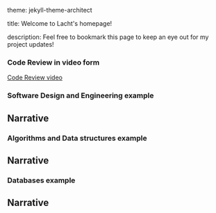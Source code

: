 theme: jekyll-theme-architect 

title: Welcome to Lacht's homepage!

description: Feel free to bookmark this page to keep an eye out for my project updates!

### Code Review in video form

[Code Review video](https://youtu.be/CKUP-A3HhMI)

### Software Design and Engineering example
## Narrative

### Algorithms and Data structures example
## Narrative

### Databases example
## Narrative

